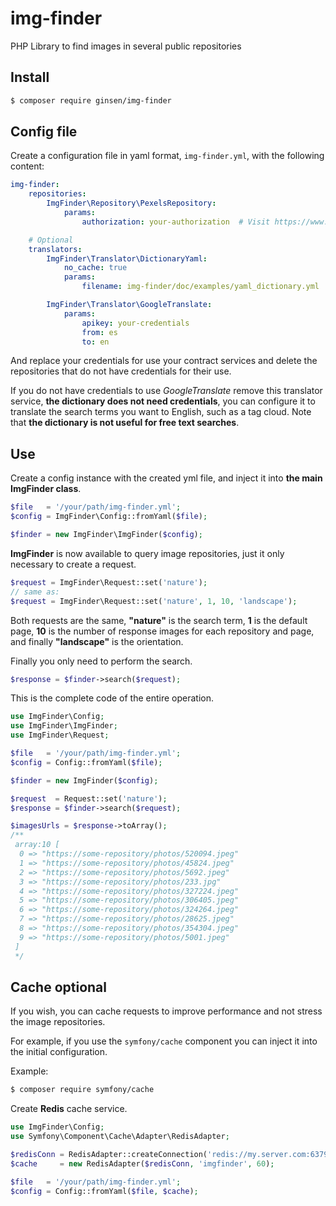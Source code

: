 # img-finder
PHP Library to find images in several public repositories 

## Install

```bash
$ composer require ginsen/img-finder
```

## Config file

Create a configuration file in yaml format, `img-finder.yml`, with the following content:

```yaml
img-finder:
    repositories:
        ImgFinder\Repository\PexelsRepository:
            params:
                authorization: your-authorization  # Visit https://www.pexels.com/es-es/api/new/

    # Optional
    translators:
        ImgFinder\Translator\DictionaryYaml:
            no_cache: true
            params:
                filename: img-finder/doc/examples/yaml_dictionary.yml

        ImgFinder\Translator\GoogleTranslate:
            params:
                apikey: your-credentials
                from: es
                to: en
```
And replace your credentials for use your contract services and delete the repositories that do not have 
credentials for their use.

If you do not have credentials to use *GoogleTranslate* remove this translator service, **the dictionary does not need
credentials**, you can configure it to translate the search terms you want to English, such as a tag cloud. Note that 
**the dictionary is not useful for free text searches**.

## Use

Create a config instance with the created yml file, and inject it into **the main ImgFinder class**.

```php
$file   = '/your/path/img-finder.yml';
$config = ImgFinder\Config::fromYaml($file);

$finder = new ImgFinder\ImgFinder($config);
```

**ImgFinder** is now available to query image repositories, just it only necessary to create a request.

```php
$request = ImgFinder\Request::set('nature');
// same as:
$request = ImgFinder\Request::set('nature', 1, 10, 'landscape');
```
Both requests are the same, **"nature"** is the search term, **1** is the default page, **10** is the number of response
images for each repository and page, and finally **"landscape"** is the orientation.

Finally you only need to perform the search.

```php
$response = $finder->search($request);
```

This is the complete code of the entire operation.

```php
use ImgFinder\Config;
use ImgFinder\ImgFinder;
use ImgFinder\Request;

$file   = '/your/path/img-finder.yml';
$config = Config::fromYaml($file);

$finder = new ImgFinder($config);

$request  = Request::set('nature');
$response = $finder->search($request);

$imagesUrls = $response->toArray();
/**
 array:10 [
  0 => "https://some-repository/photos/520094.jpeg"
  1 => "https://some-repository/photos/45824.jpeg"
  2 => "https://some-repository/photos/5692.jpeg"
  3 => "https://some-repository/photos/233.jpg"
  4 => "https://some-repository/photos/327224.jpeg"
  5 => "https://some-repository/photos/306405.jpeg"
  6 => "https://some-repository/photos/324264.jpeg"
  7 => "https://some-repository/photos/28625.jpeg"
  8 => "https://some-repository/photos/354304.jpeg"
  9 => "https://some-repository/photos/5001.jpeg"
 ]
 */
```

## Cache optional

If you wish, you can cache requests to improve performance and not stress the image repositories.

For example, if you use the `symfony/cache` component you can inject it into the initial configuration.

Example:

```bash
$ composer require symfony/cache
```

Create **Redis** cache service.

```php
use ImgFinder\Config;
use Symfony\Component\Cache\Adapter\RedisAdapter;

$redisConn = RedisAdapter::createConnection('redis://my.server.com:6379');
$cache     = new RedisAdapter($redisConn, 'imgfinder', 60);

$file   = '/your/path/img-finder.yml';
$config = Config::fromYaml($file, $cache);
```
